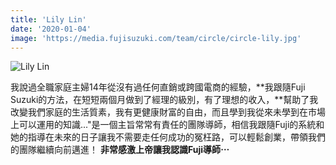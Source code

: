```yaml
---
title: 'Lily Lin'
date: '2020-01-04'
image: 'https://media.fujisuzuki.com/team/circle/circle-lily.jpg'
---
```

![Lily Lin](https://media.fujisuzuki.com/team/circle/circle-lily.jpg)

我說過全職家庭主婦14年從沒有過任何直銷或跨國電商的經驗，**我跟隨Fuji Suzuki的方法，在短短兩個月做到了經理的級別，有了理想的收入，**幫助了我改變我們家庭的生活質素，我有更健康財富的自由，而且學到我從來未學到在市場上可以運用的知識..."是一個主旨常常有責任的團隊導師，相信我跟隨Fuji的系統和她的指導在未來的日子讓我不需要走任何成功的冤枉路，可以輕鬆創業，帶領我們的團隊繼續向前邁進！
**非常感激上帝讓我認識Fuji導師⋯**
